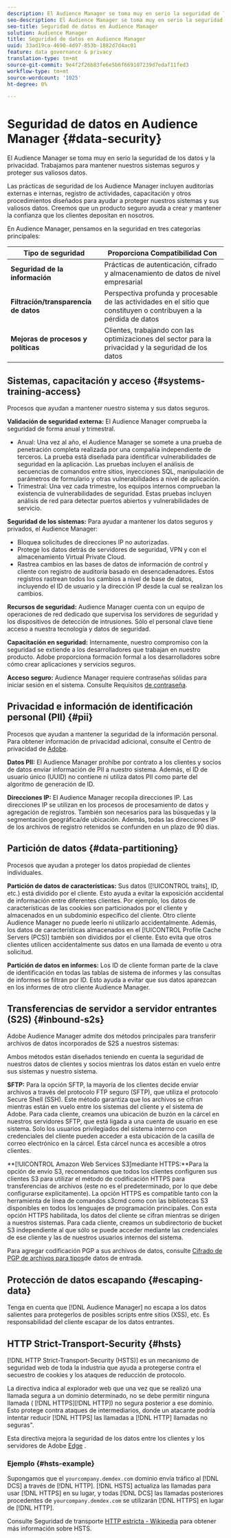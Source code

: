 ```yaml
---
description: El Audience Manager se toma muy en serio la seguridad de los datos y la privacidad. Trabajamos para mantener nuestros sistemas seguros y proteger sus valiosos datos.
seo-description: El Audience Manager se toma muy en serio la seguridad de los datos y la privacidad. Trabajamos para mantener nuestros sistemas seguros y proteger sus valiosos datos.
seo-title: Seguridad de datos en Audience Manager
solution: Audience Manager
title: Seguridad de datos en Audience Manager
uuid: 33ad19ca-4690-4d97-853b-1882d7d4ac01
feature: data governance & privacy
translation-type: tm+mt
source-git-commit: 9e4f2f26b83fe6e5b6f669107239d7edaf11fed3
workflow-type: tm+mt
source-wordcount: '1025'
ht-degree: 0%

---
```



# Seguridad de datos en Audience Manager {#data-security}

El Audience Manager se toma muy en serio la seguridad de los datos y la privacidad. Trabajamos para mantener nuestros sistemas seguros y proteger sus valiosos datos.

Las prácticas de seguridad de los Audience Manager incluyen auditorías externas e internas, registro de actividades, capacitación y otros procedimientos diseñados para ayudar a proteger nuestros sistemas y sus valiosos datos. Creemos que un producto seguro ayuda a crear y mantener la confianza que los clientes depositan en nosotros.

En Audience Manager, pensamos en la seguridad en tres categorías principales:

| Tipo de seguridad | Proporciona Compatibilidad Con |
|---|---|
| **Seguridad de la información** | Prácticas de autenticación, cifrado y almacenamiento de datos de nivel empresarial |
| **Filtración/transparencia de datos** | Perspectiva profunda y procesable de las actividades en el sitio que constituyen o contribuyen a la pérdida de datos |
| **Mejoras de procesos y políticas** | Clientes, trabajando con las optimizaciones del sector para la privacidad y la seguridad de los datos |

## Sistemas, capacitación y acceso {#systems-training-access}

Procesos que ayudan a mantener nuestro sistema y sus datos seguros.

**Validación de seguridad externa:**  El Audience Manager comprueba la seguridad de forma anual y trimestral.

* Anual: Una vez al año, el Audience Manager se somete a una prueba de penetración completa realizada por una compañía independiente de terceros. La prueba está diseñada para identificar vulnerabilidades de seguridad en la aplicación. Las pruebas incluyen el análisis de secuencias de comandos entre sitios, inyecciones SQL, manipulación de parámetros de formulario y otras vulnerabilidades a nivel de aplicación.
* Trimestral: Una vez cada trimestre, los equipos internos comprueban la existencia de vulnerabilidades de seguridad. Estas pruebas incluyen análisis de red para detectar puertos abiertos y vulnerabilidades de servicio.

**Seguridad de los sistemas:**  Para ayudar a mantener los datos seguros y privados, el Audience Manager:

* Bloquea solicitudes de direcciones IP no autorizadas.
* Protege los datos detrás de servidores de seguridad, VPN y con el almacenamiento Virtual Private Cloud.
* Rastrea cambios en las bases de datos de información de control y cliente con registro de auditoría basado en desencadenadores. Estos registros rastrean todos los cambios a nivel de base de datos, incluyendo el ID de usuario y la dirección IP desde la cual se realizan los cambios.

**Recursos de seguridad:**  Audience Manager cuenta con un equipo de operaciones de red dedicado que supervisa los servidores de seguridad y los dispositivos de detección de intrusiones. Sólo el personal clave tiene acceso a nuestra tecnología y datos de seguridad.

**Capacitación en seguridad:**  Internamente, nuestro compromiso con la seguridad se extiende a los desarrolladores que trabajan en nuestro producto. Adobe proporciona formación formal a los desarrolladores sobre cómo crear aplicaciones y servicios seguros.

**Acceso seguro:**  Audience Manager requiere contraseñas sólidas para iniciar sesión en el sistema. Consulte Requisitos [de contraseña](../../reference/password-requirements.md).

## Privacidad e información de identificación personal (PII) {#pii}

Procesos que ayudan a mantener la seguridad de la información personal. Para obtener información de privacidad adicional, consulte el Centro de privacidad de [Adobe](https://www.adobe.com/privacy/advertising-services.html).

**Datos PII:**  El Audience Manager prohíbe por contrato a los clientes y socios de datos enviar información de PII a nuestro sistema. Además, el ID de usuario único (UUID) no contiene ni utiliza datos PII como parte del algoritmo de generación de ID.

**Direcciones IP:**  El Audience Manager recopila direcciones IP. Las direcciones IP se utilizan en los procesos de procesamiento de datos y agregación de registros. También son necesarios para las búsquedas y la segmentación geográfica/de ubicación. Además, todas las direcciones IP de los archivos de registro retenidos se confunden en un plazo de 90 días.

## Partición de datos {#data-partitioning}

Procesos que ayudan a proteger los datos propiedad de clientes individuales.

**Partición de datos de características:**  Sus datos ([!UICONTROL traits], ID, etc.) está dividido por el cliente. Esto ayuda a evitar la exposición accidental de información entre diferentes clientes. Por ejemplo, los datos de características de las cookies son particionados por el cliente y almacenados en un subdominio específico del cliente. Otro cliente Audience Manager no puede leerlo ni utilizarlo accidentalmente. Además, los datos de características almacenados en el [!UICONTROL Profile Cache Servers (PCS)] también son divididos por el cliente. Esto evita que otros clientes utilicen accidentalmente sus datos en una llamada de evento u otra solicitud.

**Partición de datos en informes:**  Los ID de cliente forman parte de la clave de identificación en todas las tablas de sistema de informes y las consultas de informes se filtran por ID. Esto ayuda a evitar que sus datos aparezcan en los informes de otro cliente Audience Manager.

## Transferencias de servidor a servidor entrantes (S2S) {#inbound-s2s}

Adobe Audience Manager admite dos métodos principales para transferir archivos de datos incorporados de S2S a nuestros sistemas:

Ambos métodos están diseñados teniendo en cuenta la seguridad de nuestros datos de clientes y socios mientras los datos están en vuelo entre sus sistemas y nuestro sistema.

**SFTP:** Para la opción SFTP, la mayoría de los clientes decide enviar archivos a través del protocolo FTP seguro (SFTP), que utiliza el protocolo Secure Shell (SSH). Este método garantiza que los archivos se cifran mientras están en vuelo entre los sistemas del cliente y el sistema de Adobe. Para cada cliente, creamos una ubicación de buzón en la cárcel en nuestros servidores SFTP, que está ligada a una cuenta de usuario en ese sistema. Solo los usuarios privilegiados del sistema interno con credenciales del cliente pueden acceder a esta ubicación de la casilla de correo electrónico en la cárcel. Esta cárcel nunca es accesible a otros clientes.

**[!UICONTROL Amazon Web Services S3]mediante HTTPS:**Para la opción de envío S3, recomendamos que todos los clientes configuren sus clientes S3 para utilizar el método de codificación HTTPS para transferencias de archivos (este no es el predeterminado, por lo que debe configurarse explícitamente). La opción HTTPS es compatible tanto con la herramienta de línea de comandos s3cmd como con las bibliotecas S3 disponibles en todos los lenguajes de programación principales. Con esta opción HTTPS habilitada, los datos del cliente se cifran mientras se dirigen a nuestros sistemas. Para cada cliente, creamos un subdirectorio de bucket S3 independiente al que sólo se puede acceder mediante las credenciales de ese cliente y las de nuestros usuarios internos del sistema.

Para agregar codificación PGP a sus archivos de datos, consulte [Cifrado de PGP de archivos para tipos](../../integration/sending-audience-data/batch-data-transfer-explained/inbound-file-encryption.md)de datos de entrada.

## Protección de datos escapando {#escaping-data}

Tenga en cuenta que [!DNL Audience Manager] no escapa a los datos salientes para protegerlos de posibles scripts entre sitios (XSS), etc. Es responsabilidad del cliente escapar de los datos entrantes.

## HTTP Strict-Transport-Security {#hsts}

[!DNL HTTP Strict-Transport-Security (HSTS)] es un mecanismo de seguridad web de toda la industria que ayuda a protegerse contra el secuestro de cookies y los ataques de reducción de protocolo.

La directiva indica al explorador web que una vez que se realizó una llamada segura a un dominio determinado, no se debe permitir ninguna llamada ( [!DNL HTTPS][!DNL HTTP]) no segura posterior a ese dominio. Esto protege contra ataques de intermediarios, donde un atacante podría intentar reducir [!DNL HTTPS] las llamadas a [!DNL HTTP] llamadas no seguras&quot;.

Esta directiva mejora la seguridad de los datos entre los clientes y los servidores de Adobe [Edge](../../reference/system-components/components-edge.md) .

### Ejemplo {#hsts-example}

Supongamos que el `yourcompany.demdex.com` dominio envía tráfico al [!DNL DCS] a través de [!DNL HTTP]. [!DNL HSTS] actualiza las llamadas para usar [!DNL HTTPS] en su lugar, y todas [!DNL DCS] las llamadas posteriores procedentes de `yourcompany.demdex.com` se utilizarán [!DNL HTTPS] en lugar de [!DNL HTTP].

Consulte Seguridad de transporte [HTTP estricta - Wikipedia](https://en.wikipedia.org/wiki/HTTP_Strict_Transport_Security) para obtener más información sobre HSTS.
